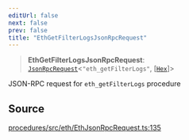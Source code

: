 ```yaml
---
editUrl: false
next: false
prev: false
title: "EthGetFilterLogsJsonRpcRequest"
---
```


> **EthGetFilterLogsJsonRpcRequest**: [`JsonRpcRequest`](/reference/tevm/jsonrpc/type-aliases/jsonrpcrequest/)\<`"eth_getFilterLogs"`, [[`Hex`](/reference/tevm/utils/type-aliases/hex/)]\>

JSON-RPC request for `eth_getFilterLogs` procedure

## Source

[procedures/src/eth/EthJsonRpcRequest.ts:135](https://github.com/evmts/tevm-monorepo/blob/main/packages/procedures/src/eth/EthJsonRpcRequest.ts#L135)
